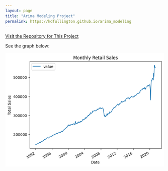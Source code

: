 ```yaml
---
layout: page
title: "Arima Modeling Project"
permalink: https://kdfullington.github.io/arima_modeling
---
```


[Visit the Repository for This Project](https://github.com/kdfullington/kdfullington-portfolio/tree/main/arima_model_retail_sales)

See the graph below:

![Graph](https://github.com/kdfullington/kdfullington_portfolio/blob/gh-pages/images/arima_sales_graph.jpeg)
